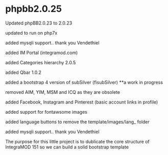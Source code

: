 # phpbb2.0.25

Updated phpBB2.0.23 to 2.0.23

updated to run on php7x

added mysqli support.. thank you Vendethiel 

added IM Portal (integramod.com)

added Categories hierarchy 2.0.5

added Qbar 1.0.2

added a bootstrap 4 version of subSilver (fisubSilver) **a work in progress

removed AIM, YIM, MSM and ICQ as they are obsolete

added Facebook, Instagram and Pinterest (basic account links in profile)

added support for fontawsome images

added language buttons to remove the template/images/lang_ folder

added mysqli support.. thank you Vendethiel 


The purpose for this little project is to dublicate the core structure of IntegraMOD 151 so we can build a solid bootstrap template

